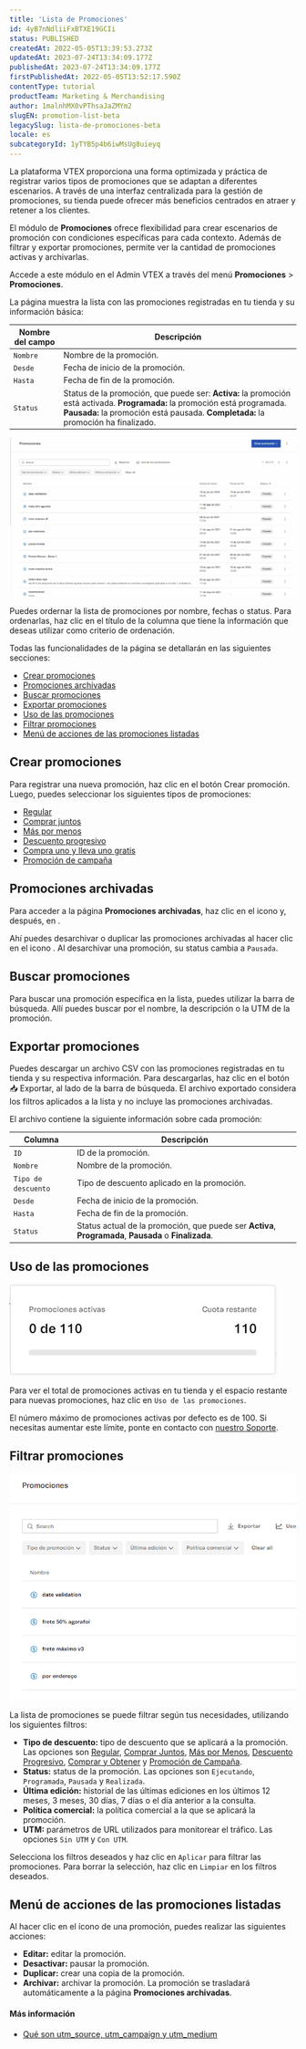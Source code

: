 ```yaml
---
title: 'Lista de Promociones'
id: 4yB7nNdliiFxBTXE19GCIi
status: PUBLISHED
createdAt: 2022-05-05T13:39:53.273Z
updatedAt: 2023-07-24T13:34:09.177Z
publishedAt: 2023-07-24T13:34:09.177Z
firstPublishedAt: 2022-05-05T13:52:17.590Z
contentType: tutorial
productTeam: Marketing & Merchandising
author: 1malnhMX0vPThsaJaZMYm2
slugEN: promotion-list-beta
legacySlug: lista-de-promociones-beta
locale: es
subcategoryId: 1yTYB5p4b6iwMsUg8uieyq
---
```


La plataforma VTEX proporciona una forma optimizada y práctica de registrar varios tipos de promociones que se adaptan a diferentes escenarios. A través de una interfaz centralizada para la gestión de promociones, su tienda puede ofrecer más beneficios centrados en atraer y retener a los clientes.

El módulo de **Promociones** ofrece flexibilidad para crear escenarios de promoción con condiciones específicas para cada contexto. Además de filtrar y exportar promociones, permite ver la cantidad de promociones activas y archivarlas.

Accede a este módulo en el Admin VTEX a través del menú <i class="fas fa-bullhorn"></i> **Promociones** > **Promociones**.

La página muestra la lista con las promociones registradas en tu tienda y su información básica:

| **Nombre del campo** | **Descripción** |
|---|---|
| `Nombre` | Nombre de la promoción. |
| `Desde` | Fecha de inicio de la promoción.  |
| `Hasta` | Fecha de fin de la promoción.  |
| `Status` | Status de la promoción, que puede ser:  __Activa:__ la promoción está activada. __Programada:__ la promoción está programada. __Pausada:__ la promoción está pausada. __Completada:__ la promoción ha finalizado. |

![listadepromocoes es](https://raw.githubusercontent.com/vtexdocs/help-center-content/refs/heads/main/docs/es/tutorials/promotions-&-taxes/promotions/lista-de-promociones-beta_1.gif)

Puedes ordernar la lista de promociones por nombre, fechas o status. Para ordenarlas, haz clic en el título de la columna que tiene la información que deseas utilizar como criterio de ordenación.

Todas las funcionalidades de la página se detallarán en las siguientes secciones:

- [Crear promociones](#crear-promociones)
- [Promociones archivadas](#promociones-archivadas)
- [Buscar promociones](#buscar-promociones)
- [Exportar promociones](#exportar-promociones)
- [Uso de las promociones](#uso-de-las-promociones)
- [Filtrar promociones](#filtrar-promociones)
- [Menú de acciones de las promociones listadas](#menu-de-acciones-de-las-promociones-listadas)

## Crear promociones

Para registrar una nueva promoción, haz clic en el botón Crear promoción. Luego, puedes seleccionar los siguientes tipos de promociones:

- [Regular](https://help.vtex.com/es/tracks/promocoes--6asfF1vFYiZgTQtOzwJchR/7FjbeZdE2KMwk5L1t98pZI)
- [Comprar juntos](https://help.vtex.com/es/tutorial/compre-junto--tutorials_323)
- [Más por menos](https://help.vtex.com/es/tutorial/leve-mais-por-menos--tutorials_325)
- [Descuento progresivo](https://help.vtex.com/es/tutorial/desconto-progressivo--tutorials_324)
- [Compra uno y lleva uno gratis](https://help.vtex.com/es/tutorial/compre-e-ganhe--tutorials_322)
- [Promoción de campaña](https://help.vtex.com/es/tutorial/promocao-de-campanha--1ChYXhK2AQGuS6wAqS8Ume)

## Promociones archivadas

Para acceder a la página **Promociones archivadas**, haz clic en el icono <i class="fas fa-ellipsis-v"></i> y, después, en <i class="fas fa-box"></i>.

Ahí puedes desarchivar o duplicar las promociones archivadas al hacer clic en el icono <i class="fas fa-ellipsis-v"></i>. Al desarchivar una promoción, su status cambia a `Pausada`.

## Buscar promociones

Para buscar una promoción específica en la lista, puedes utilizar la barra de búsqueda. Allí puedes buscar por el nombre, la descripción o la UTM de la promoción.

## Exportar promociones

Puedes descargar un archivo CSV con las promociones registradas en tu tienda y su respectiva información. Para descargarlas, haz clic en el botón 📥 <i class="fas fa-download"></i> Exportar, al lado de la barra de búsqueda. El archivo exportado considera los filtros aplicados a la lista y no incluye las promociones archivadas.

El archivo contiene la siguiente información sobre cada promoción:

| **Columna** | **Descripción** |
|---|---|
| `ID` | ID de la promoción. |
| `Nombre` | Nombre de la promoción. |
| `Tipo de descuento` | Tipo de descuento aplicado en la promoción. |
| `Desde` | Fecha de inicio de la promoción. |
| `Hasta` | Fecha de fin de la promoción. |
| `Status` | Status actual de la promoción, que puede ser __Activa__, __Programada__, __Pausada__ o __Finalizada__. |

## Uso de las promociones

![usodaspromoções en](https://raw.githubusercontent.com/vtexdocs/help-center-content/refs/heads/main/docs/es/tutorials/promotions-&-taxes/promotions/lista-de-promociones-beta_2.JPG)

Para ver el total de promociones activas en tu tienda y el espacio restante para nuevas promociones, haz clic en <i class="fas fa-chart-line"></i> `Uso de las promociones`.

El número máximo de promociones activas por defecto es de 100. Si necesitas aumentar este límite, ponte en contacto con [nuestro Soporte](https://support.vtex.com/hc/es-419/requests).

## Filtrar promociones

![filtrodepromocoes es](https://raw.githubusercontent.com/vtexdocs/help-center-content/refs/heads/main/docs/es/tutorials/promotions-&-taxes/promotions/lista-de-promociones-beta_3.gif)

La lista de promociones se puede filtrar según tus necesidades, utilizando los siguientes filtros:  

- **Tipo de descuento:** tipo de descuento que se aplicará a la promoción. Las opciones son [Regular](https://help.vtex.com/es/tracks/promocoes--6asfF1vFYiZgTQtOzwJchR/7FjbeZdE2KMwk5L1t98pZI), [Comprar Juntos](https://help.vtex.com/es/tutorial/compre-junto--tutorials_323), [Más por Menos](https://help.vtex.com/es/tutorial/leve-mais-por-menos--tutorials_325), [Descuento Progresivo](https://help.vtex.com/es/tutorial/desconto-progressivo--tutorials_324), [Comprar y Obtener](https://help.vtex.com/es/tutorial/compre-e-ganhe--tutorials_322) y [Promoción de Campaña](https://help.vtex.com/es/tutorial/promocao-de-campanha--1ChYXhK2AQGuS6wAqS8Ume).
- **Status:** status de la promoción. Las opciones son `Ejecutando`, `Programada`, `Pausada` y `Realizada`.
- **Última edición:** historial de las últimas ediciones en los últimos 12 meses, 3 meses, 30 días, 7 días o el día anterior a la consulta.
- **Política comercial:** la política comercial a la que se aplicará la promoción.
- **UTM:** parámetros de URL utilizados para monitorear el tráfico. Las opciones `Sin UTM` y `Con UTM`.

Selecciona los filtros deseados y haz clic en `Aplicar` para filtrar las promociones. Para borrar la selección, haz clic en `Limpiar` en los filtros deseados.

## Menú de acciones de las promociones listadas

Al hacer clic en el ícono <i class="fas fa-ellipsis-v"></i> de una promoción, puedes realizar las siguientes acciones:

- <i class="far fa-check-circle"></i> __Editar:__ editar la promoción.
- <i class="far fa-times-circle"></i> __Desactivar:__ pausar la promoción.
- <i class="far fa-clone"></i> __Duplicar:__ crear una copia de la promoción.
- <i class="fas fa-archive"></i> __Archivar:__ archivar la promoción. La promoción se trasladará automáticamente a la página __Promociones archivadas__.

#### Más información
- [Qué son utm_source, utm_campaign y utm_medium](https://help.vtex.com/es/tutorial/o-que-sao-utm-source-utm-campaign-e-utm-medium--2wTz7QJ8KUG6skGAoAQuii)
